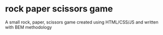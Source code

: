 # rock paper scissors game
 A small rock, paper, scissors game created using HTML/CSS/JS and written with BEM methodology
